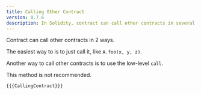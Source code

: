```yaml
---
title: Calling Other Contract
version: 0.7.6
description: In Solidity, contract can call other contracts in several ways
---
```


Contract can call other contracts in 2 ways.

The easiest way to is to just call it, like `A.foo(x, y, z)`.

Another way to call other contracts is to use the low-level `call`.

This method is not recommended.

```solidity
{{{CallingContract}}}
```
